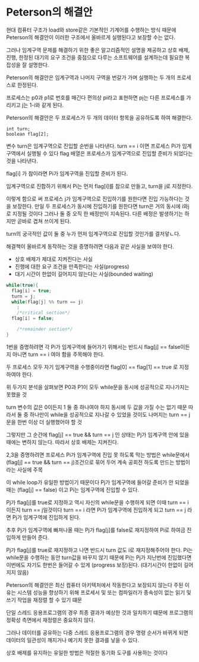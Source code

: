 # Peterson의 해결안

현대 컴퓨터 구조가 load와 store같은 기본적인 기계어를 수행하는 방식 때문에 Peterson의 해결안이 이러한 구조에서 올바르게 실행된다고 보장할 수는 없다.

그러나 임계구역 문제를 해결하기 위한 좋은 알고리즘적인 설명을 제공하고 상호 배제, 진행, 한정된 대기의 요구 조건을 중점으로 다루는 소프트웨어를 설계하는데 필요한 복잡성을 잘 설명한다.

Peterson의 해결안은 임계구역과 나머지 구역을 번갈가 가며 실행하는 두 개의 프로세스로 한정된다.

프로세스는 p0과 p1로 번호를 매긴다 편의상 pi라고 표현하면 pj는 다른 프로세스를 가리키고 j는 1-i와 같게 된다.

Peterson의 해결안은 두 프로세스가 두 개의 데이터 항목을 공유하도록 하여 해결한다.

```
int turn;
boolean flag[2];
```

변수 turn은 임계구역으로 진입할 순번을 나타낸다. turn == i 이면 프로세스 Pi가 임계구역에서 실행될 수 있다 flag 배열은 프로세스가 임계구역으로 진입할 준비가 되었다는 것을 나타낸다.

flag[i] 가 참이라면 Pi가 임계구역을 진입할 준비가 된다.

임계구역으로 진합하기 위해서 Pi는 먼저 flag[i]를 참으로 만들고, turn을 j로 지정한다.

이렇게 함으로 써 프로세스 j가 임계구역으로 진입하기를 원한다면 진입 가능하다는 것을 보장한다. 만일 두 프로세스가 동시에 진입하기를 원한다면 turn은 거의 동시에 i와j로 지정될 것이다 그러나 둘 중 오직 한 배정만이 지속된다. 다른 배정은 발생하기는 하지만 곧바로 겹쳐 쓰이게 된다.

turn의 궁극적인 값이 둘 중 누가 먼저 임계구역으로 진입할 것인가를 결저앟ㄴ다.

해결책이 올바르게 동작하는 것을 증명하려면 다음과 같은 사실을 보여야 한다.

-   상호 배제가 제대로 지켜진다는 사실
-   진행에 대한 요구 조건을 만족한다는 사실(progress)
-   대기 시간이 한없이 길어지지 않는다는 사실(bounded waiting)

```c
while(true){
  flag[i] = true;
  turn = j;
  while(flag[j] %% turn == j)
    ;
    /*critical section*/
  flag[i] = false;

    /*remainder section*/
}
```

1번을 증명하려면 각 Pi가 임계구역에 들어가기 위해서는 반드시 flag[j] == false이든지 아니면 turn == i 여야 함을 주목해야 한다.

두 프로세스 모두 자기 임계구역을 수행중이라면 flag[0] == flag[1] == true 로 지정하여야 한다.

위 두가지 분석을 살펴보면 P0과 P1이 모두 while문을 동시에 성공적으로 지나가지는 못했을 것

turn 변수의 값은 0이든지 1 둘 중 하나여야 하지 동시에 두 값을 가질 수는 없기 때문 따라서 둘 중 하나만이 while을 성공적으로 지나갈 수 있었을 것이도 나머지는 turn == j 문을 한번 이상 더 실행했어야 할 것

그렇지만 그 순간에 flag[j] == true && turn == j 인 상태는 Pj가 임계구역 안에 있을 때에는 변하지 않는다. 따라서 상호 배제는 지켜진다.

2,3을 증명하려면 프로세스 Pi가 임계구역에 진입 못 하도록 막는 방법은 while문에서 (flag[j] == true && turn == j)조건으로 묶어 두어 계속 공회전 하도록 만드는 방법이라는 사실에 주목

이 while loop가 유일한 방법이기 때문이다 Pj가 임계구역에 들어갈 준비가 안 되었을 때는 (flag[j] == false) 이고 Pi는 임계구역에 진입할 수 있다.

Pj가 flag[j]를 true로 지정하고 역시 자신의 while문을 수행하게 되면 이때 turn == i 이든지 turn == j일것이다 turn == i 라면 Pi가 임계구역에 진입하게 되고 turn == j 라면 Pj가 임계구역에 진입하게 된다.

추후 Pj가 임계구역에 빠져나올 때는 Pj가 flag[j]를 false로 재지정하여 Pi로 하여금 진입하게 만들어 준다.

Pj가 flag[j]를 true로 재지정하고 나면 반드시 turn 값도 i로 재지정해주어야 한다. Pi는 while문을 수행하는 동안 turn값을 바꾸지 않기 때문에 Pi는 Pj가 지난번에 진입했다면 이번에도 자기도 한번은 들어갈 수 있게 (progress 보장)된다. (대기시간이 한없이 길어지지 않음)

Peterson의 해결안은 최신 컴퓨터 아키텍처에서 작동한다고 보장되지 않는다 주된 이유는 시스템 성능을 향상하기 위해 프로세서 및 또는 컴파일러가 종속성이 없는 읽기 및 쓰기 작업을 재정렬 할 수 있기 떄문

단일 스레드 응용프로그램의 경우 최종 결과가 예상한 것과 일치하기 떄문에 프로그램의 정확성 측면에서 재정렬은 중요하지 않다.

그러나 데이터를 공유하는 다중 스레드 응용프로그램의 경우 명령 순서가 바뀌게 되면 데이터의 일관성이 깨지거나 예기치 못한 결과를 낳을 수 있다.

상호 배제를 유지하는 유일한 방법은 적절한 동기화 도구를 사용하는 것이다
